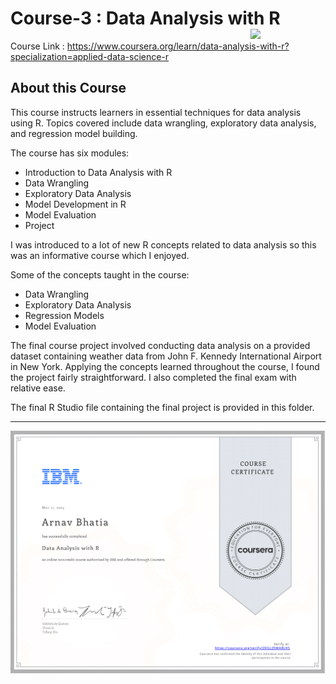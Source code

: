 # Course-3 : Data Analysis with R <img src="https://raw.githubusercontent.com/roshangrewal/IBM-Data-Science-Professional-Certification/master/IBM-Banner.png" align="right" width="120" />

Course Link : https://www.coursera.org/learn/data-analysis-with-r?specialization=applied-data-science-r

## About this Course
This course instructs learners in essential techniques for data analysis using R. Topics covered include data wrangling, exploratory data analysis, and regression model building.

The course has six modules:
-	Introduction to Data Analysis with R
-	Data Wrangling
-	Exploratory Data Analysis
-	Model Development in R
-	Model Evaluation
-	Project

I was introduced to a lot of new R concepts related to data analysis so this was an informative course which I enjoyed.

Some of the concepts taught in the course:
-	Data Wrangling
-	Exploratory Data Analysis
-	Regression Models
-	Model Evaluation

The final course project involved conducting data analysis on a provided dataset containing weather data from John F. Kennedy International Airport in New York. Applying the concepts learned throughout the course, I found the project fairly straightforward. I also completed the final exam with relative ease.

The final R Studio file containing the final project is provided in this folder.


---

<p align="center">
<img src="/Course-3 : Data Analysis with R/IBM_DataAnalysisWithR_Certificate.png" >


